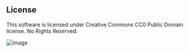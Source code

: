 ## License
This software is licensed under Creative Commons CC0 Public Domain license. No Rights Reserved. 

![image](https://user-images.githubusercontent.com/82115501/178311449-10f5a496-c6b0-4d02-9da2-fcaa3a3a5b69.png)
